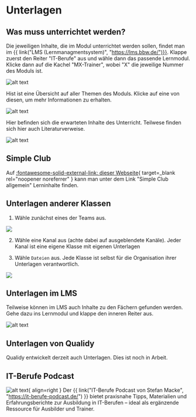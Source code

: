 # Unterlagen

## Was muss unterrichtet werden?

Die jeweiligen Inhalte, die im Modul unterrichtet werden sollen, findet man im
{{ link("LMS (Lernmanagmentsystem)", "https://lms.bbw.de/")}}. Klappe zuerst
den Reiter "IT-Berufe" aus und wähle dann das passende Lernmodul. Klicke dann
auf die Kachel "MX-Trainer", wobei "X" die jeweilige Nummer des Moduls ist.

![alt text](../assets/lms_trainer.png)

Hist ist eine Übersicht auf aller Themen des Moduls. Klicke auf eine von diesen, um mehr Informationen zu erhalten.

![alt text](../assets/lms_trainer_inhalt.png)

Hier befinden sich die erwarteten Inhalte des Unterricht. Teilwese finden sich hier auch Literaturverweise.

![alt text](../assets/lms_trainer_inhalt_inhalt.png)

## Simple Club

Auf [:fontawesome-solid-external-link: dieser Webseite](https://lms.bbw.de/course/view.php?id=4633&section=1){ target=_blank rel="noopener noreferrer" } kann man unter dem Link "Simple Club allgemein" Lerninhalte finden.

## Unterlagen anderer Klassen

1) Wähle zunächst eines der Teams aus.

![](../assets/allteams.png)

2) Wähle eine Kanal aus (achte dabei auf ausgeblendete Kanäle). Jeder Kanal ist eine eigene Klasse mit eigenen Unterlagen

3) Wähle `Dateien` aus. Jede Klasse ist selbst für die Organisation ihrer Unterlagen verantwortlich.

![](../assets/teams_dateien.png)

## Unterlagen im LMS
Teilweise können im LMS auch Inhalte zu den Fächern gefunden werden. Gehe dazu ins Lernmodul und klappe den inneren Reiter aus.

![alt text](../assets/lms_inhalte.png)

## Unterlagen von Qualidy

Qualidy entwickelt derzeit auch Unterlagen. Dies ist noch in Arbeit.

## IT-Berufe Podcast

![alt text](../assets/it-berufe-potcast.png){ align=right }
Der {{ link("IT-Berufe Podcast von Stefan Macke", "https://it-berufe-podcast.de/") }} bietet praxisnahe Tipps, Materialien und Erfahrungsberichte zur Ausbildung in IT-Berufen – ideal als ergänzende Ressource für Ausbilder und Trainer.
